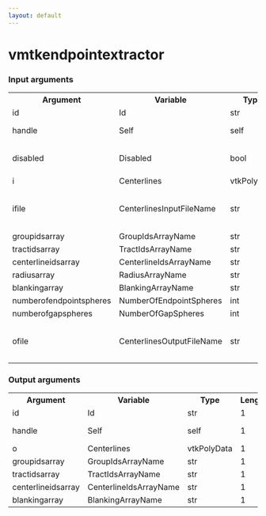 ```yaml
---
layout: default
---
```

<h1>vmtkendpointextractor</h1>
<h3>Input arguments</h3>
<table class="vmtkscripts">
<tr>
<th>Argument</th><th>Variable</th><th>Type</th><th>Length</th><th>Range</th><th>Default</th><th>Description</th>
</tr>
<tr><td>id</td><td>Id</td><td>str</td><td>1</td><td></td><td>0</td><td>script id</td>
</tr>
<tr><td>handle</td><td>Self</td><td>self</td><td>1</td><td></td><td></td><td>handle to self</td>
</tr>
<tr><td>disabled</td><td>Disabled</td><td>bool</td><td>1</td><td></td><td>0</td><td>disable execution and piping</td>
</tr>
<tr><td>i</td><td>Centerlines</td><td>vtkPolyData</td><td>1</td><td></td><td></td><td></td>
</tr>
<tr><td>ifile</td><td>CenterlinesInputFileName</td><td>str</td><td>1</td><td></td><td></td><td>filename for the default Centerlines reader</td>
</tr>
<tr><td>groupidsarray</td><td>GroupIdsArrayName</td><td>str</td><td>1</td><td></td><td>GroupIds</td><td></td>
</tr>
<tr><td>tractidsarray</td><td>TractIdsArrayName</td><td>str</td><td>1</td><td></td><td>TractIds</td><td></td>
</tr>
<tr><td>centerlineidsarray</td><td>CenterlineIdsArrayName</td><td>str</td><td>1</td><td></td><td>CenterlineIds</td><td></td>
</tr>
<tr><td>radiusarray</td><td>RadiusArrayName</td><td>str</td><td>1</td><td></td><td></td><td></td>
</tr>
<tr><td>blankingarray</td><td>BlankingArrayName</td><td>str</td><td>1</td><td></td><td>Blanking</td><td></td>
</tr>
<tr><td>numberofendpointspheres</td><td>NumberOfEndpointSpheres</td><td>int</td><td>1</td><td>(0.0,)</td><td>2</td><td></td>
</tr>
<tr><td>numberofgapspheres</td><td>NumberOfGapSpheres</td><td>int</td><td>1</td><td>(0.0,)</td><td>1</td><td></td>
</tr>
<tr><td>ofile</td><td>CenterlinesOutputFileName</td><td>str</td><td>1</td><td></td><td></td><td>filename for the default Centerlines writer</td>
</tr>
</table><h3>Output arguments</h3>
<table class="vmtkscripts">
<tr>
<th>Argument</th><th>Variable</th><th>Type</th><th>Length</th><th>Range</th><th>Default</th><th>Description</th>
</tr>
<tr><td>id</td><td>Id</td><td>str</td><td>1</td><td></td><td>0</td><td>script id</td>
</tr>
<tr><td>handle</td><td>Self</td><td>self</td><td>1</td><td></td><td></td><td>handle to self</td>
</tr>
<tr><td>o</td><td>Centerlines</td><td>vtkPolyData</td><td>1</td><td></td><td></td><td></td>
</tr>
<tr><td>groupidsarray</td><td>GroupIdsArrayName</td><td>str</td><td>1</td><td></td><td>GroupIds</td><td></td>
</tr>
<tr><td>tractidsarray</td><td>TractIdsArrayName</td><td>str</td><td>1</td><td></td><td>TractIds</td><td></td>
</tr>
<tr><td>centerlineidsarray</td><td>CenterlineIdsArrayName</td><td>str</td><td>1</td><td></td><td>CenterlineIds</td><td></td>
</tr>
<tr><td>blankingarray</td><td>BlankingArrayName</td><td>str</td><td>1</td><td></td><td>Blanking</td><td></td>
</tr>
</table>
